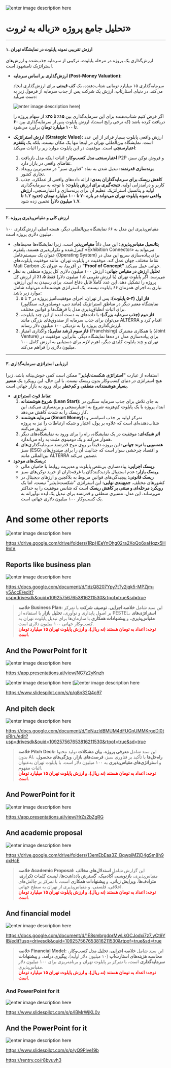 ![enter image description here](https://i.sstatic.net/65QVog1B.jpg)
# **تحلیل جامع پروژه «زباله به ثروت»**
---
#### **۱. ارزش تقریبی نمونه پایلوت در نمایشگاه تهران**
ارزش‌گذاری یک پروژه در مرحله پایلوت، ترکیبی از سرمایه جذب‌شده و ارزش‌های استراتژیک نامشهود است.
* **ارزش‌گذاری بر اساس سرمایه (Post-Money Valuation):**

    سرمایه‌گذاری ۱۵ میلیارد تومانی شتاب‌دهنده، یک **کف قیمتی** برای ارزش‌گذاری ایجاد می‌کند. در دنیای استارتاپ، ارزش یک شرکت پس از جذب سرمایه از فرمول زیر به دست می‌آید:
    
   ![enter image description here](https://i.sstatic.net/CCDiDkrk.jpg))

    اگر فرض کنیم شتاب‌دهنده برای این سرمایه‌گذاری بین **۱۵٪ تا ۲۵٪** از سهام پروژه را دریافت کرده باشد (که نرخی رایج است)، ارزش پایلوت پس از سرمایه‌گذاری بین **۶۰ تا ۱۰۰ میلیارد تومان** برآورد می‌شود.
* **ارزش استراتژیک (Strategic Value):**
    ارزش واقعی پایلوت بسیار فراتر از این عدد است. نمایشگاه بین‌المللی تهران در اینجا تنها یک مکان نیست، بلکه یک **پلتفرم اعتبارسنجی** است. موفقیت در این پایلوت موارد زیر را اثبات می‌کند:
    1.  **اعتبارسنجی مدل کسب‌وکار:** اثبات اینکه مدل بازیافت P2P و فروش توکن سبز، تقاضای واقعی در بازار دارد.
    2.  **برندسازی قدرتمند:** تبدیل شدن به نماد "فناوری سبز" در معتبرترین رویداد تجاری کشور.
    3.  **کاهش ریسک برای سرمایه‌گذاران بعدی:** ارائه داده‌های واقعی از عملکرد، جذب کاربر و درآمدزایی اولیه.
**نتیجه‌گیری برای ارزش پایلوت:** با توجه به سرمایه‌گذاری اولیه و پتانسیل استراتژیک عظیم آن برای برندسازی و اعتبارسنجی، **ارزش واقعی نمونه پایلوت تهران می‌تواند در بازه ۷۰ تا ۱۰۰ میلیارد تومان (حدود ۱.۲ تا ۱.۷ میلیون دلار)** تخمین زده شود.
---
#### **۲. ارزش کلی و مقیاس‌پذیری پروژه**
مقیاس‌پذیری این مدل به ۶۶ نمایشگاه بین‌المللی دیگر، هسته اصلی ارزش‌گذاری ۱۰۰ میلیون دلاری پروژه است.
* **پتانسیل مقیاس‌پذیری:**
    این مدل ذاتاً **مقیاس‌پذیر** است، زیرا نمایشگاه‌ها محیط‌های کنترل‌شده و تکرارپذیری هستند. پلتفرم «Exhibition Connector» می‌تواند به عنوان یک سیستم‌عامل (Operating System) برای پیاده‌سازی سریع این مدل در نقاط مختلف جهان عمل کند. موفقیت در پایلوت تهران، مانند موفقیت پایلوت‌های Mati Carbon در آفریقا، به عنوان یک **"Proof of Concept"** جهانی عمل می‌کند.
* **تحلیل ارزش در مقیاس جهانی:**
    ارزش ۱۰۰ میلیون دلاری کل پروژه منطقی به نظر می‌رسد. اگر پایلوت تهران (با ارزش تقریبی ۱.۵ میلیون دلار) فقط **۱.۵٪** از ارزش کل پروژه را تشکیل دهد، این عدد کاملاً قابل دفاع است. برای رسیدن به این ارزش، نیازی به اجرای همزمان ۶۶ پایلوت نیست. یک استراتژی هوشمندانه می‌تواند شامل موارد زیر باشد:
    1.  **فاز اول (۳-۵ پایلوت):** پس از تهران، اجرای موفقیت‌آمیز پروژه در ۳ تا ۵ نمایشگاه معتبر دیگر در مناطق استراتژیک (مانند دبی، دوسلدورف، سنگاپور) برای اثبات انطباق‌پذیری مدل با فرهنگ‌ها و قوانین مختلف.
    2.  **فاز دوم (جذب سرمایه بزرگ):** با داده‌های به دست آمده از این چند پایلوت، می‌توان برای جذب سرمایه از صندوق‌های بزرگی مانند ALTÉRRA اقدام کرد و ارزش‌گذاری پروژه را به نزدیکی ۱۰۰ میلیون دلار رساند.
    3.  **فاز سوم (رشد نمایی):** واگذاری امتیاز (Franchising) یا همکاری مشترک (Joint Venture) برای پیاده‌سازی مدل در ده‌ها نمایشگاه دیگر.
بنابراین، موفقیت در تهران و چند پایلوت کلیدی دیگر، اهرم لازم برای دستیابی به ارزش کامل ۱۰۰ میلیون دلاری را فراهم می‌کند.
---
#### **۳. ارزیابی استراتژی سرمایه‌گذاری**
استفاده از عبارت **"استراتژی شکست‌ناپذیر"** ممکن است کمی خوش‌بینانه باشد، زیرا هیچ استراتژی در دنیای کسب‌وکار بدون ریسک نیست. با این حال، این رویکرد یک **مسیر بسیار هوشمندانه، منطقی و کم‌خطر** برای ورود به بازار جهانی است.
* **نقاط قوت استراتژی:**
    1.  **شروع هوشمندانه (Lean Start):** به جای تلاش برای جذب سرمایه سنگین در ابتدا، پروژه با یک پایلوت کم‌هزینه شروع به اعتبارسنجی و برندسازی می‌کند. این کار ریسک را به شدت کاهش می‌دهد.
    2.  **سرمایه هوشمند (Smart Money):** تمرکز اولیه بر جذب اسپانسر و شتاب‌دهنده‌ای است که علاوه بر پول، اعتبار و شبکه ارتباطات را نیز به پروژه تزریق می‌کنند.
    3.  **اثر شبکه‌ای:** موفقیت در یک نمایشگاه، راه را برای ورود به نمایشگاه‌های دیگر هموار می‌کند و یک دومینوی مثبت به راه می‌اندازد.
    4.  **همسویی با ترند جهانی:** این پروژه دقیقاً بر روی موج قدرتمند سرمایه‌گذاری‌های سبز (ESG) و اقتصاد چرخشی سوار است که جذابیت آن را برای صندوق‌های بین‌المللی مانند ALTÉRRA تضمین می‌کند.
* **ریسک‌های موجود:**
    * **ریسک اجرایی:** پیاده‌سازی بی‌نقص پایلوت و مدیریت روابط با حامیان مالی.
    * **ریسک بازار:** عدم استقبال بازدیدکنندگان یا غرفه‌داران از خرید توکن‌های سبز.
    * **ریسک قانونی:** پیچیدگی‌های قوانین مربوط به بلاکچین و ارزهای دیجیتال در کشورهای مختلف.
**جمع‌بندی نهایی:** این استراتژی "شکست‌ناپذیر" نیست، اما یک **رویکرد مرحله‌ای و مبتنی بر کاهش ریسک** است که شانس موفقیت را به حداکثر می‌رساند. این مدل، مسیری منطقی و قدرتمند برای تبدیل یک ایده نوآورانه به یک کسب‌وکار ۱۰۰ میلیون دلاری جهانی است.

# And some other reports
![enter image description here](https://i.sstatic.net/gwtNr7AI.jpg)

https://drive.google.com/drive/folders/1RpHEeYnOhg02ra2XoQo6xaHqzx5H9nIV

## Reports like business plan
![enter image description here](https://i.sstatic.net/TVR506Jj.jpg)

https://docs.google.com/document/d/1dzQ8207Ypy7tTy2jqk5-MPZjm-y5AccE/edit?usp=drivesdk&ouid=109257567653816211530&rtpof=true&sd=true

> **خلاصه Business Plan:** این سند شامل **خلاصه اجرایی**، **توصیف شرکت** با تمرکز بر اصول پایداری و نوآوری، **تحلیل بازار** با استفاده از PESTEL، **استراتژی‌های مقیاس‌پذیری**، و **پیشنهادات همکاری** با سازمان‌ها برای تبدیل پایلوت تهران به کسب‌وکار جهانی ۱۰۰ میلیون دلاری است.  
> <span style="color:red">**توجه: اعداد به تومان هستند (نه ریال)، و ارزش پایلوت تهران ۱۵ میلیارد تومان است.**</span>

## And the PowerPoint for it
![enter image description here](https://i.sstatic.net/HQA5yrOy.jpg)

https://app.presentations.ai/view/NG7z2yKnzh

![enter image description here](https://i.sstatic.net/esbIYyvI.jpg)
[![enter image description here](https://i.sstatic.net/Da8YjJp4.jpg)

https://www.slidespilot.com/s/p/q8n32Q4o97

## And pitch deck
![enter image description here](https://i.sstatic.net/Q69vLxnZ.jpg)

https://docs.google.com/document/d/1eNuzldBMUM4dFUGnUMMKrgeDI0tsRIru/edit?usp=drivesdk&ouid=109257567653816211530&rtpof=true&sd=true

> **خلاصه Pitch Deck:** این سند شامل **معرفی پروژه**، **بیان مشکلات** تولید محتوا بدون AI، **راه‌حل‌ها** با تأکید بر فناوری سبز، **فرصت‌های بازار**، **ویژگی‌های محصول**، و **استراتژی‌های مقیاس‌پذیری** به ۱۰۰ میلیون دلار است، با پایلوت تهران به‌عنوان اثبات مفهوم.  
> <span style="color:red">**توجه: اعداد به تومان هستند (نه ریال)، و ارزش پایلوت تهران ۱۵ میلیارد تومان است.**</span>

## And PowerPoint for it
![enter image description here](https://i.sstatic.net/CP7LMzrk.jpg)

https://app.presentations.ai/view/HrZs2bZgRG

## And academic proposal
![enter image description here](https://i.sstatic.net/zOJQnBe5.jpg)

https://drive.google.com/drive/folders/13emEbEaa3Z_BqwpiMZjD4gSm8h9qxHcE

> **خلاصه Academic Proposal:** این گزارش شامل **استدلال‌های مخالف** مقیاس‌پذیری، **بازنویسی آکادمیک**، **گسترش یادداشت‌ها**، **لیست کلمات تکراری**، **مترادف‌ها**، **ویرایش زبانی**، و **پیشنهادات همکاری** است، با تمرکز بر چالش‌های اخلاقی، فلسفی، و مقیاس‌پذیری از تهران به سطح جهانی.  
> <span style="color:red">**توجه: اعداد به تومان هستند (نه ریال)، و ارزش پایلوت تهران ۱۵ میلیارد تومان است.**</span>

## And financial model
![enter image description here](https://i.sstatic.net/zOgHlsC5.jpg)

https://docs.google.com/document/d/1E8smbrgdprMwLkGCJodxi7z7_yCt9YlB/edit?usp=drivesdk&ouid=109257567653816211530&rtpof=true&sd=true

> **خلاصه Financial Model:** این سند شامل **خلاصه اجرایی**، **تحلیل مدل کسب‌وکار**، **محاسبه هزینه‌های استارت‌آپ** (۱۰ میلیون دلار اولیه)، **پیگیری درآمد**، و **پیشنهادات سرمایه‌گذاری** است، با تمرکز بر پایلوت تهران و برنامه‌ریزی برای ۱۰۰ میلیون دلار مقیاس‌پذیری.  
> <span style="color:red">**توجه: اعداد به تومان هستند (نه ریال)، و ارزش پایلوت تهران ۱۵ میلیارد تومان است.**</span>

### And PowerPoint for it
![enter image description here](https://i.sstatic.net/XIpvpXLc.jpg)

https://www.slidespilot.com/s/p/lBMrWjKL0v

## And the PowerPoint for it
![enter image description here](https://i.sstatic.net/7oPO4rce.jpg)

https://www.slidespilot.com/s/p/yQ9Plye19b


https://rentry.co/r8bvuvh3
